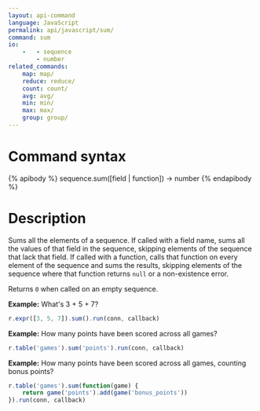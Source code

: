 ```yaml
---
layout: api-command
language: JavaScript
permalink: api/javascript/sum/
command: sum
io:
    -   - sequence
        - number
related_commands:
    map: map/
    reduce: reduce/
    count: count/
    avg: avg/
    min: min/
    max: max/
    group: group/
---
```


# Command syntax #

{% apibody %}
sequence.sum([field | function]) &rarr; number
{% endapibody %}

# Description #

Sums all the elements of a sequence.  If called with a field name,
sums all the values of that field in the sequence, skipping elements
of the sequence that lack that field.  If called with a function,
calls that function on every element of the sequence and sums the
results, skipping elements of the sequence where that function returns
`null` or a non-existence error.

Returns `0` when called on an empty sequence.

__Example:__ What's 3 + 5 + 7?

```js
r.expr([3, 5, 7]).sum().run(conn, callback)
```

__Example:__ How many points have been scored across all games?

```js
r.table('games').sum('points').run(conn, callback)
```

__Example:__ How many points have been scored across all games,
counting bonus points?

```js
r.table('games').sum(function(game) {
    return game('points').add(game('bonus_points'))
}).run(conn, callback)
```
